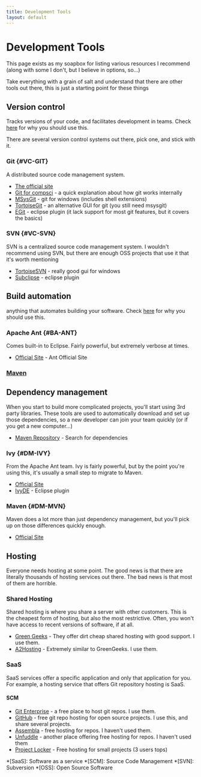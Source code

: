 ```yaml
---
title: Development Tools
layout: default
---
```


Development Tools
=================
This page exists as my soapbox for listing various resources I recommend (along with some I don't, but I believe in options, so...)

Take everything with a grain of salt and understand that there are other tools out there, this is just a starting point for these things

Version control
---------------
Tracks versions of your code, and facilitates development in teams. Check [here](/dev/whyscm) for why you should use this.

There are several version control systems out there, pick one, and stick with it.

### Git			{#VC-GIT}
A distributed source code management system.

* [The official site][git-home]
* [Git for compsci][git-cs] - a quick explanation about how git works internally
* [MSysGit][git-msysgit] - git for windows (includes shell extensions)
* [TortoiseGit][git-tortoisegit] - an alternative GUI for git (you still need msysgit)
* [EGit][git-egit] - eclipse plugin (it lack support for most git features, but it covers the basics)

[git-home]: http://git-scm.com/  "Git Homepage"
[git-cs]: http://eagain.net/articles/git-for-computer-scientists/ "Git for computer scientists" 
[git-msysgit]: http://code.google.com/p/msysgit/ "MSysGit"
[git-tortoisegit]: http://code.google.com/p/tortoisegit/ "TortoiseGit"
[git-egit]: http://www.eclipse.org/egit/ "Egit"

### SVN			{#VC-SVN}
SVN is a centralized source code management system. I wouldn't recommend using SVN, but there are enough OSS projects that use it that it's worth mentioning

* [TortoiseSVN][svn-tortoisesvn] - really good gui for windows
* [Subclipse][svn-subclipse] - eclipse plugin

[svn-tortoisesvn]: http://tortoisesvn.net/ "TortoiseSVN"
[svn-subclipse]: http://subclipse.tigris.org/ "Subclipse"

Build automation
----------------
anything that automates building your software. Check [here](/dev/whyba) for why you should use this.

### Apache Ant	{#BA-ANT}
Comes built-in to Eclipse. Fairly powerful, but extremely verbose at times.

* [Official Site][ant-official] - Ant Official Site

[ant-official]: http://ant.apache.org/ "Apache Ant"

### [Maven](#DP-MVN)

Dependency management
---------------------
When you start to build more complicated projects, you'll start using 3rd party libraries. These tools are used to automatically download and set up those dependencies, so a new developer can join your team quickly (or if you get a new computer...)

* [Maven Repository][dm-mvnrepo] - Search for dependencies

[dm-mvnrepo]: http://mvnrepository.com/ "Maven Repository Search"

### Ivy			{#DM-IVY}
From the Apache Ant team. Ivy is fairly powerful, but by the point you're using this, it's usually a small step to migrate to Maven.

* [Official Site][ivy-official]
* [IvyDE][ivy-ivyde] - Eclipse plugin

[ivy-official]: http://ant.apache.org/ivy/ "Apache Ivy"
[ivy-ivyde]: http://ant.apache.org/ivy/ivyde/index.html "IvyDE Eclipse Plugin"

### Maven		{#DM-MVN}
Maven does a lot more than just dependency management, but you'll pick up on those differences quickly enough.

* [Official Site][mvn-official]

[mvn-official]: http://maven.apache.org/ "Apache Maven"

Hosting
-------
Everyone needs hosting at some point. The good news is that there are literally thousands of hosting services out there. The bad news is that most of them are horrible.

### Shared Hosting
Shared hosting is where you share a server with other customers. This is the cheapest form of hosting, but also the most restrictive. Often, you won't have access to recent versions of software, if at all.

* [Green Geeks][shared-greengeeks] - They offer dirt cheap shared hosting with good support. I use them.
* [A2Hosting][shared-a2hosting] - Extremely similar to GreenGeeks. I use them.

[shared-greengeeks]: http://greengeeks.com/ "Green Geeks LLC"
[shared-a2hosting]: http://a2hosting.com/ "A2Hosting"

### SaaS
SaaS services offer a specific application and only that application for you. For example, a hosting service that offers Git repository hosting is SaaS.

#### SCM

* [Git Enterprise][saas-scm-gitent] - a free place to host git repos. I use them.
* [GitHub][saas-scm-github] - free git repo hosting for open source projects. I use this, and share several projects.
* [Assembla][saas-scm-assembla] - free hosting for repos. I haven't used them.
* [Unfuddle][saas-scm-unfuddle] - another place offering free hosting for repos. I haven't used them
* [Project Locker][saas-scm-projectlocker] - Free hosting for small projects (3 users tops)

[saas-scm-gitent]: http://www.gitenterprise.com/ "Git Enterprise"
[saas-scm-github]: http://www.github.com/ "GitHub"
[saas-scm-unfuddle]: http://unfuddle.com/ "Unfuddle"
[saas-scm-assembla]: http://offers.assembla.com/free/ "Assembla"
[saas-scm-projectlocker]: http://www.projectlocker.com/ "Project Locker"

*[SaaS]: Software as a service
*[SCM]: Source Code Management
*[SVN]: Subversion
*[OSS]: Open Source Software
